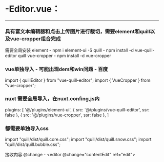 # -Editor.vue：
---
### 具有富文本编辑器和点击上传图片进行裁切，需要element和quill以及vue-cropper组合完成

需要全局安装
element - npm i element-ui -S
quill - npm install -d vue-quill-editor quill 
vue-cropper - npm install -d vue-cropper

### vue单独导入 - 可能出现dem和win问题 - 百度
import { quillEditor } from "vue-quill-editor";
import { VueCropper } from "vue-cropper";

###  nuxt 需要全局导入，在nuxt.confing,js内
  plugins: [
   '@/plugins/element-ui',
    { src: '@/plugins/vue-quill-editor', ssr: false },
    { src: '@/plugins/vue-cropper', ssr: false },
    ]
###  都需要单独导入css
import "quill/dist/quill.core.css";
import "quill/dist/quill.snow.css";
import "quill/dist/quill.bubble.css";

接收内容 @change - <editor @change="contentEdit" ref="edit"></editor>
